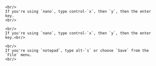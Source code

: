 ````{tab} Linux
<br/>
If you're using `nano`, type control-`x`, then `y`, then the enter key.
<br/>
````
````{tab} OS X:
<br/>
If you're using `nano`, type control-`x`, then `y`, then the enter key.<br/>
````
````{tab} Windows:
<br/>
If you're using `notepad`, type alt-`s` or choose `Save` from the `File` menu.
<br/>
````
